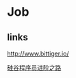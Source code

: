 # Job

## links

http://www.bittiger.io/

[硅谷程序员进阶之路](https://docs.google.com/document/d/1NPojCYmFOSg-GvYfOKKS6dkp6VBNbjVmYho5nl8YI3M)
